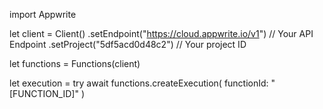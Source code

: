 import Appwrite

let client = Client()
    .setEndpoint("https://cloud.appwrite.io/v1") // Your API Endpoint
    .setProject("5df5acd0d48c2") // Your project ID

let functions = Functions(client)

let execution = try await functions.createExecution(
    functionId: "[FUNCTION_ID]"
)

